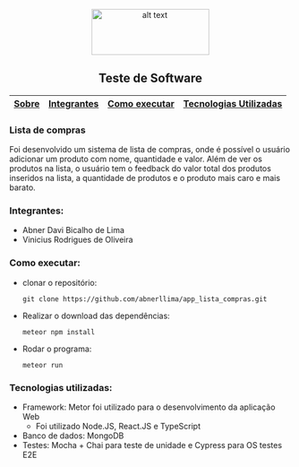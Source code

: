 <div align="center">
  
<p>
<img src="https://upload.wikimedia.org/wikipedia/commons/thumb/c/c3/Logo_UFMG.png/320px-Logo_UFMG.png" alt="alt text" width="210" height="82">
</p>


<p> <h2> Teste de Software </h2> </p>

  
| [Sobre](#Lista-de-compras) | [Integrantes](#Integrantes) | [Como executar](#Como-executar) |  [Tecnologias Utilizadas](#Tecnologias-utilizadas) |
| - | - | - | - |

</div>




### Lista de compras

Foi desenvolvido um sistema de lista de compras, onde é possível o usuário adicionar um produto com nome, quantidade e valor. Além de ver os produtos na lista, o usuário tem o feedback do valor total dos produtos inseridos na lista, a quantidade de produtos e o produto mais caro e mais barato.



### Integrantes:
- Abner Davi Bicalho de Lima
- Vinicius Rodrigues de Oliveira

### Como executar:

- clonar o repositório:
    ```cli
    git clone https://github.com/abnerllima/app_lista_compras.git
    ```
- Realizar o download das dependências:
    ```cli
    meteor npm install
    ```

- Rodar o programa:
    ```cli
    meteor run
    ```

### Tecnologias utilizadas:

- Framework: Metor foi utilizado para o desenvolvimento da aplicação Web
    - Foi utilizado Node.JS, React.JS e TypeScript
- Banco de dados: MongoDB
- Testes: Mocha + Chai para teste de unidade e Cypress para OS testes E2E

